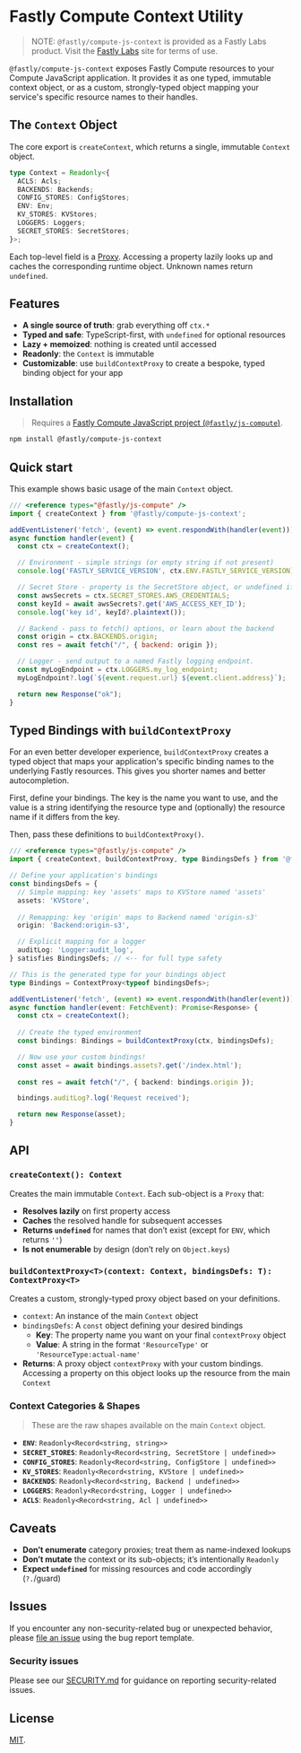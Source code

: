 # Fastly Compute Context Utility

> NOTE: `@fastly/compute-js-context` is provided as a Fastly Labs product. Visit the [Fastly Labs](https://www.fastlylabs.com/) site for terms of use.

`@fastly/compute-js-context` exposes Fastly Compute resources to your Compute JavaScript application. It provides it as one typed, immutable context object, or as a custom, strongly-typed object mapping your service's specific resource names to their handles.

## The `Context` Object

The core export is `createContext`, which returns a single, immutable `Context` object.

```ts
type Context = Readonly<{
  ACLS: Acls;
  BACKENDS: Backends;
  CONFIG_STORES: ConfigStores;
  ENV: Env;
  KV_STORES: KVStores;
  LOGGERS: Loggers;
  SECRET_STORES: SecretStores;
}>;
```

Each top-level field is a [Proxy](https://developer.mozilla.org/en-US/docs/Web/JavaScript/Reference/Global_Objects/Proxy). Accessing a property lazily looks up and caches the corresponding runtime object. Unknown names return `undefined`.

## Features

- **A single source of truth**: grab everything off `ctx.*`
- **Typed and safe**: TypeScript-first, with `undefined` for optional resources
- **Lazy + memoized**: nothing is created until accessed
- **Readonly**: the `Context` is immutable
- **Customizable**: use `buildContextProxy` to create a bespoke, typed binding object for your app

## Installation

> Requires a [Fastly Compute JavaScript project (`@fastly/js-compute`)](https://www.fastly.com/documentation/guides/compute/developer-guides/javascript/).

```bash
npm install @fastly/compute-js-context
```

## Quick start

This example shows basic usage of the main `Context` object.

```javascript
/// <reference types="@fastly/js-compute" />
import { createContext } from '@fastly/compute-js-context';

addEventListener('fetch', (event) => event.respondWith(handler(event)));
async function handler(event) {
  const ctx = createContext();

  // Environment - simple strings (or empty string if not present)
  console.log('FASTLY_SERVICE_VERSION', ctx.ENV.FASTLY_SERVICE_VERSION);

  // Secret Store - property is the SecretStore object, or undefined if not configured
  const awsSecrets = ctx.SECRET_STORES.AWS_CREDENTIALS;
  const keyId = await awsSecrets?.get('AWS_ACCESS_KEY_ID');
  console.log('key id', keyId?.plaintext());

  // Backend - pass to fetch() options, or learn about the backend
  const origin = ctx.BACKENDS.origin;
  const res = await fetch("/", { backend: origin });

  // Logger - send output to a named Fastly logging endpoint.
  const myLogEndpoint = ctx.LOGGERS.my_log_endpoint;
  myLogEndpoint?.log(`${event.request.url} ${event.client.address}`);

  return new Response("ok");
}
```

## Typed Bindings with `buildContextProxy`

For an even better developer experience, `buildContextProxy` creates a typed object that maps your application's specific binding names to the underlying Fastly resources. This gives you shorter names and better autocompletion.

First, define your bindings. The key is the name you want to use, and the value is a string identifying the resource type and (optionally) the resource name if it differs from the key.

Then, pass these definitions to `buildContextProxy()`.

```typescript
/// <reference types="@fastly/js-compute" />
import { createContext, buildContextProxy, type BindingsDefs } from '@fastly/compute-js-context';

// Define your application's bindings
const bindingsDefs = {
  // Simple mapping: key 'assets' maps to KVStore named 'assets'
  assets: 'KVStore',
  
  // Remapping: key 'origin' maps to Backend named 'origin-s3'
  origin: 'Backend:origin-s3',

  // Explicit mapping for a logger
  auditLog: 'Logger:audit_log',
} satisfies BindingsDefs; // <-- for full type safety

// This is the generated type for your bindings object
type Bindings = ContextProxy<typeof bindingsDefs>;

addEventListener('fetch', (event) => event.respondWith(handler(event)));
async function handler(event: FetchEvent): Promise<Response> {
  const ctx = createContext();
  
  // Create the typed environment
  const bindings: Bindings = buildContextProxy(ctx, bindingsDefs);

  // Now use your custom bindings!
  const asset = await bindings.assets?.get('/index.html');
  
  const res = await fetch("/", { backend: bindings.origin });

  bindings.auditLog?.log('Request received');

  return new Response(asset);
}
```

## API

### `createContext(): Context`

Creates the main immutable `Context`. Each sub-object is a `Proxy` that:

- **Resolves lazily** on first property access
- **Caches** the resolved handle for subsequent accesses
- **Returns `undefined`** for names that don’t exist (except for `ENV`, which returns `''`)
- **Is not enumerable** by design (don’t rely on `Object.keys`)

### `buildContextProxy<T>(context: Context, bindingsDefs: T): ContextProxy<T>`

Creates a custom, strongly-typed proxy object based on your definitions.

- `context`: An instance of the main `Context` object
- `bindingsDefs`: A `const` object defining your desired bindings
  - **Key**: The property name you want on your final `contextProxy` object
  - **Value**: A string in the format `'ResourceType'` or `'ResourceType:actual-name'`
- **Returns**: A proxy object `contextProxy` with your custom bindings. Accessing a property on this object looks up the resource from the main `Context`

### Context Categories & Shapes

> These are the raw shapes available on the main `Context` object.

- **`ENV`**: `Readonly<Record<string, string>>`
- **`SECRET_STORES`**: `Readonly<Record<string, SecretStore | undefined>>`
- **`CONFIG_STORES`**: `Readonly<Record<string, ConfigStore | undefined>>`
- **`KV_STORES`**: `Readonly<Record<string, KVStore | undefined>>`
- **`BACKENDS`**: `Readonly<Record<string, Backend | undefined>>`
- **`LOGGERS`**: `Readonly<Record<string, Logger | undefined>>`
- **`ACLS`**: `Readonly<Record<string, Acl | undefined>>`

## Caveats

- **Don’t enumerate** category proxies; treat them as name-indexed lookups
- **Don’t mutate** the context or its sub-objects; it’s intentionally `Readonly`
- **Expect `undefined`** for missing resources and code accordingly (`?.`/guard)


## Issues

If you encounter any non-security-related bug or unexpected behavior, please [file an issue][bug] using the bug report template.

[bug]: https://github.com/fastly/compute-js-context/issues/new?labels=bug

### Security issues

Please see our [SECURITY.md](SECURITY.md) for guidance on reporting security-related issues.

## License

[MIT](./LICENSE).
